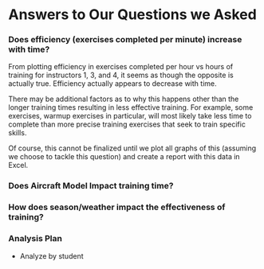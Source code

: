 # Answers to Our Questions we Asked

### Does efficiency (exercises completed per minute) increase with time?
From plotting efficiency in exercises completed per hour vs hours of training for instructors 1, 3, and 4, it seems as though the opposite is actually true. Efficiency actually appears to decrease with time.

There may be additional factors as to why this happens other than the longer training times resulting in less effective training. For example, some exercises, warmup exercises in particular, will most likely take less time to complete than more precise training exercises that seek to train specific skills.

Of course, this cannot be finalized until we plot all graphs of this (assuming we choose to tackle this question) and create a report with this data in Excel.

### Does Aircraft Model Impact training time?


### How does season/weather impact the effectiveness of training?


### Analysis Plan
- Analyze by student
